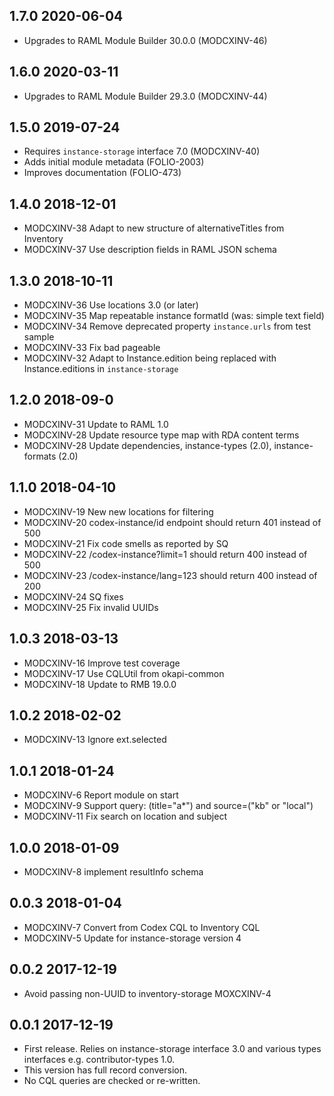 ## 1.7.0 2020-06-04

* Upgrades to RAML Module Builder 30.0.0 (MODCXINV-46)

## 1.6.0 2020-03-11

* Upgrades to RAML Module Builder 29.3.0 (MODCXINV-44)

## 1.5.0 2019-07-24

 * Requires `instance-storage` interface 7.0 (MODCXINV-40)
 * Adds initial module metadata (FOLIO-2003)
 * Improves documentation (FOLIO-473)

## 1.4.0 2018-12-01
 * MODCXINV-38 Adapt to new structure of alternativeTitles from Inventory
 * MODCXINV-37 Use description fields in RAML JSON schema

## 1.3.0 2018-10-11

 * MODCXINV-36 Use locations 3.0 (or later)
 * MODCXINV-35 Map repeatable instance formatId (was: simple text field)
 * MODCXINV-34 Remove deprecated property `instance.urls` from test sample
 * MODCXINV-33 Fix bad pageable
 * MODCXINV-32 Adapt to Instance.edition being replaced with
   Instance.editions in `instance-storage`

## 1.2.0 2018-09-0

 * MODCXINV-31 Update to RAML 1.0
 * MODCXINV-28 Update resource type map with RDA content terms
 * MODCXINV-28 Update dependencies, instance-types (2.0), instance-formats (2.0)

## 1.1.0 2018-04-10

 * MODCXINV-19 New new locations for filtering
 * MODCXINV-20 codex-instance/id endpoint should return 401 instead of 500
 * MODCXINV-21 Fix code smells as reported by SQ
 * MODCXINV-22 /codex-instance?limit=1 should return 400 instead of 500
 * MODCXINV-23 /codex-instance/lang=123 should return 400 instead of 200
 * MODCXINV-24 SQ fixes
 * MODCXINV-25 Fix invalid UUIDs

## 1.0.3 2018-03-13

 * MODCXINV-16 Improve test coverage
 * MODCXINV-17 Use CQLUtil from okapi-common
 * MODCXINV-18 Update to RMB 19.0.0

## 1.0.2 2018-02-02

 * MODCXINV-13 Ignore ext.selected

## 1.0.1 2018-01-24

 * MODCXINV-6 Report module on start
 * MODCXINV-9 Support query: (title="a*") and source=("kb" or "local")
 * MODCXINV-11 Fix search on location and subject

## 1.0.0 2018-01-09

 * MODCXINV-8 implement resultInfo schema

## 0.0.3 2018-01-04

 * MODCXINV-7 Convert from Codex CQL to Inventory CQL
 * MODCXINV-5 Update for instance-storage version 4

## 0.0.2 2017-12-19

 * Avoid passing non-UUID to inventory-storage MOXCXINV-4

## 0.0.1 2017-12-19

 * First release. Relies on instance-storage interface 3.0 and
   various types interfaces e.g. contributor-types 1.0.
 * This version has full record conversion.
 * No CQL queries are checked or re-written.

